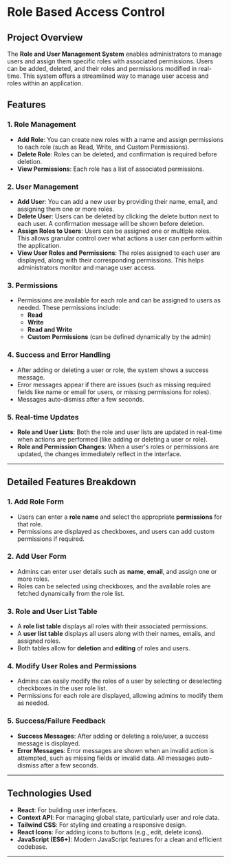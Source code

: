 # **Role Based Access Control**

## **Project Overview**

The **Role and User Management System** enables administrators to manage users and assign them specific roles with associated permissions. Users can be added, deleted, and their roles and permissions modified in real-time. This system offers a streamlined way to manage user access and roles within an application.

## **Features**

### **1. Role Management**
   - **Add Role**: You can create new roles with a name and assign permissions to each role (such as Read, Write, and Custom Permissions).
   - **Delete Role**: Roles can be deleted, and confirmation is required before deletion.
   - **View Permissions**: Each role has a list of associated permissions.

### **2. User Management**
   - **Add User**: You can add a new user by providing their name, email, and assigning them one or more roles.
   - **Delete User**: Users can be deleted by clicking the delete button next to each user. A confirmation message will be shown before deletion.
   - **Assign Roles to Users**: Users can be assigned one or multiple roles. This allows granular control over what actions a user can perform within the application.
   - **View User Roles and Permissions**: The roles assigned to each user are displayed, along with their corresponding permissions. This helps administrators monitor and manage user access.

### **3. Permissions**
   - Permissions are available for each role and can be assigned to users as needed. These permissions include:
     - **Read**
     - **Write**
     - **Read and Write**
     - **Custom Permissions** (can be defined dynamically by the admin)

### **4. Success and Error Handling**
   - After adding or deleting a user or role, the system shows a success message.
   - Error messages appear if there are issues (such as missing required fields like name or email for users, or missing permissions for roles).
   - Messages auto-dismiss after a few seconds.

### **5. Real-time Updates**
   - **Role and User Lists**: Both the role and user lists are updated in real-time when actions are performed (like adding or deleting a user or role).
   - **Role and Permission Changes**: When a user's roles or permissions are updated, the changes immediately reflect in the interface.

---

## **Detailed Features Breakdown**

### **1. Add Role Form**
   - Users can enter a **role name** and select the appropriate **permissions** for that role.
   - Permissions are displayed as checkboxes, and users can add custom permissions if required.

### **2. Add User Form**
   - Admins can enter user details such as **name**, **email**, and assign one or more roles.
   - Roles can be selected using checkboxes, and the available roles are fetched dynamically from the role list.

### **3. Role and User List Table**
   - A **role list table** displays all roles with their associated permissions.
   - A **user list table** displays all users along with their names, emails, and assigned roles.
   - Both tables allow for **deletion** and **editing** of roles and users.
   
### **4. Modify User Roles and Permissions**
   - Admins can easily modify the roles of a user by selecting or deselecting checkboxes in the user role list.
   - Permissions for each role are displayed, allowing admins to modify them as needed.

### **5. Success/Failure Feedback**
   - **Success Messages**: After adding or deleting a role/user, a success message is displayed.
   - **Error Messages**: Error messages are shown when an invalid action is attempted, such as missing fields or invalid data. All messages auto-dismiss after a few seconds.

---

## **Technologies Used**

- **React**: For building user interfaces.
- **Context API**: For managing global state, particularly user and role data.
- **Tailwind CSS**: For styling and creating a responsive design.
- **React Icons**: For adding icons to buttons (e.g., edit, delete icons).
- **JavaScript (ES6+)**: Modern JavaScript features for a clean and efficient codebase.

---
